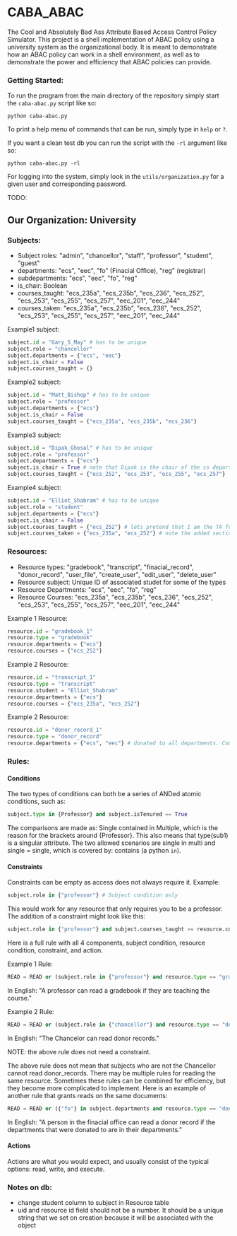 # CABA_ABAC
The Cool and Absolutely Bad Ass Attribute Based Access Control Policy Simulator. This project is a shell implementation of ABAC policy using a university system as the organizational body. It is meant to demonstrate how an ABAC policy can work in a shell environment, as well as to demonstrate the power and efficiency that ABAC policies can provide. 

### Getting Started:
To run the program from the main directory of the repository simply start the ```caba-abac.py``` script like so:
```
python caba-abac.py
```
To print a help menu of commands that can be run, simply type in ```help``` or ```?```.

If you want a clean test db you can run the script with the ```-rl``` argument like so:
```
python caba-abac.py -rl
```

For logging into the system, simply look in the ```utils/organization.py``` for a given user and corresponding password.

TODO: 


## Our Organization: University
### Subjects:
- Subject roles: "admin", "chancellor", "staff", "professor", "student", "guest"
- departments: "ecs", "eec", "fo" (Finacial Office), "reg" (registrar)
- subdepartments: "ecs", "eec", "fo", "reg"
- is_chair: Boolean
- courses_taught: "ecs_235a", "ecs_235b", "ecs_236", "ecs_252", "ecs_253", "ecs_255", "ecs_257", "eec_201", "eec_244"
- courses_taken: "ecs_235a", "ecs_235b", "ecs_236", "ecs_252", "ecs_253", "ecs_255", "ecs_257", "eec_201", "eec_244"

Example1 subject:
```python
subject.id = "Gary_S_May" # has to be unique
subject.role = "chancellor"
subject.departments = {"ecs", "eec"}
subject.is_chair = False
subject.courses_taught = {}
```

Example2 subject: 
```python
subject.id = "Matt_Bishop" # has to be unique
subject.role = "professor"
subject.departments = {"ecs"}
subject.is_chair = False
subject.courses_taught = {"ecs_235a", "ecs_235b", "ecs_236"}
```

Example3 subject: 
```python
subject.id = "Dipak_Ghosal" # has to be unique
subject.role = "professor"
subject.departments = {"ecs"}
subject.is_chair = True # note that Dipak is the chair of the cs department
subject.courses_taught = {"ecs_252", "ecs_253", "ecs_255", "ecs_257"}
```

Example4 subject: 
```python
subject.id = "Elliot_Shabram" # has to be unique
subject.role = "student"
subject.departments = {"ecs"}
subject.is_chair = False
subject.courses_taught = {"ecs_252"} # lets pretend that I am the TA for the computer networks course
subject.courses_taken = {"ecs_235a", "ecs_252"} # note the added section courses_taken for students only. For a professor, it is implied.
```

### Resources: 
- Resource types: "gradebook", "transcript", "finacial_record", "donor_record", "user_file", "create_user", "edit_user", "delete_user"
- Resource subject: Unique ID of associated studet for some of the types
- Resource Departments: "ecs", "eec", "fo", "reg"
- Resource Courses: "ecs_235a", "ecs_235b", "ecs_236", "ecs_252", "ecs_253", "ecs_255", "ecs_257", "eec_201", "eec_244"

Example 1 Resource:
```python
resource.id = "gradebook_1"
resource.type = "gradebook"
resource.departments = {"ecs"}
resource.courses = {"ecs_252"}
```
Example 2 Resource:
```python
resource.id = "transcript_1"
resource.type = "transcript"
resource.student = "Elliot_Shabram"
resource.departments = {"ecs"}
resource.courses = {"ecs_235a", "ecs_252"}
```

Example 2 Resource:
```python
resource.id = "donor_record_1"
resource.type = "donor_record"
resource.departments = {"ecs", "eec"} # donated to all departments. Could be one department
```

### Rules:
#### Conditions
The two types of conditions can both be a series of ANDed atomic conditions, such as: 
```python 
subject.type in {Professor} and subject.isTenured == True
```
The comparisons are made as: Single contained in Multiple, which is the reason for the brackets around {Professor}. This also means that type(sub1) is a singular attribute. The two allowed scenarios are single in multi and single = single, which is covered by: contains (a python ```in```).

#### Constraints 
Constraints can be empty as access does not always require it. Example: 
```python
subject.role in {"professor"} # Subject condition only
``` 
This would work for any resource that only requires you to be a professor. The addition of a constraint might look like this: 
```python
subject.role in {"professor"} and subject.courses_taught >= resource.courses
```
Here is a full rule with all 4 components, subject condition, resource condition, constraint, and action.

Example 1 Rule:
```python
READ = READ or (subject.role in {"professor"} and resource.type == "gradebook" and subject.courses_taught >=  resource.courses)
```
In English: "A professor can read a gradebook if they are teaching the course."

Example 2 Rule: 
```python
READ = READ or (subject.role in {"chancellor"} and resource.type == "donor_record")
```
In English: "The Chancelor can read donor records."

NOTE: the above rule does not need a constraint. 

The above rule does not mean that subjects who are not the Chancellor cannot read donor_records. There may be multiple rules for reading the same resource. Sometimes these rules can be combined for efficiency, but they become more complicated to implement. Here is an example of another rule that grants reads on the same documents:
```python
READ = READ or ({"fo"} in subject.departments and resource.type == "donor_record" and subject.departments >= resource.departments)
```
In English: "A person in the finacial office can read a donor record if the departments that were donated to are in their departments."

#### Actions
Actions are what you would expect, and usually consist of the typical options: read, write, and execute. 

### Notes on db:
- change student column to subject in Resource table
- uid and resource id field should not be a number. It should be a unique string that we set on creation because it will be associated with the object
